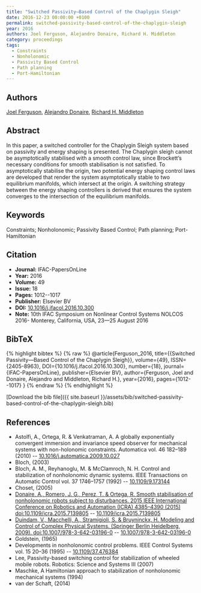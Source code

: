 ```yaml
---
title: "Switched Passivity—Based Control of the Chaplygin Sleigh"
date: 2016-12-23 00:00:00 +0100
permalink: switched-passivity-based-control-of-the-chaplygin-sleigh
year: 2016
authors: Joel Ferguson, Alejandro Donaire, Richard H. Middleton
category: proceedings
tags:
  - Constraints
  - Nonholonomic
  - Passivity Based Control
  - Path planning
  - Port-Hamiltonian
---
```

 
## Authors
[Joel Ferguson](authors/joel-ferguson), [Alejandro Donaire](authors/alejandro-donaire), [Richard H. Middleton](authors/richard-h-middleton)
 
## Abstract
In this paper, a switched controller for the Chaplygin Sleigh system based on passivity and energy shaping is presented. The Chaplygin sleigh cannot be asymptotically stabilised with a smooth control law, since Brockett’s necessary conditions for smooth stabilisation is not satisfied. To asymptotically stabilise the origin, two potential energy shaping control laws are developed that render the system asymptotically stable to two equilibrium manifolds, which intersect at the origin. A switching strategy between the energy shaping controllers is derived that ensures the system converges to the intersection of the equilibrium manifolds.
 
## Keywords
Constraints; Nonholonomic; Passivity Based Control; Path planning; Port-Hamiltonian
 
## Citation
- **Journal:** IFAC-PapersOnLine
- **Year:** 2016
- **Volume:** 49
- **Issue:** 18
- **Pages:** 1012--1017
- **Publisher:** Elsevier BV
- **DOI:** [10.1016/j.ifacol.2016.10.300](https://doi.org/10.1016/j.ifacol.2016.10.300)
- **Note:** 10th IFAC Symposium on Nonlinear Control Systems NOLCOS 2016- Monterey, California, USA, 23—25 August 2016
 
## BibTeX
{% highlight bibtex %}
{% raw %}
@article{Ferguson_2016,
  title={{Switched Passivity—Based Control of the Chaplygin Sleigh}},
  volume={49},
  ISSN={2405-8963},
  DOI={10.1016/j.ifacol.2016.10.300},
  number={18},
  journal={IFAC-PapersOnLine},
  publisher={Elsevier BV},
  author={Ferguson, Joel and Donaire, Alejandro and Middleton, Richard H.},
  year={2016},
  pages={1012--1017}
}
{% endraw %}
{% endhighlight %}
 
[Download the bib file]({{ site.baseurl }}/assets/bib/switched-passivity-based-control-of-the-chaplygin-sleigh.bib)
 
## References
- Astolfi, A., Ortega, R. & Venkatraman, A. A globally exponentially convergent immersion and invariance speed observer for mechanical systems with non-holonomic constraints. Automatica vol. 46 182–189 (2010) -- [10.1016/j.automatica.2009.10.027](https://doi.org/10.1016/j.automatica.2009.10.027)
- Bloch, (2003)
- Bloch, A. M., Reyhanoglu, M. & McClamroch, N. H. Control and stabilization of nonholonomic dynamic systems. IEEE Transactions on Automatic Control vol. 37 1746–1757 (1992) -- [10.1109/9.173144](https://doi.org/10.1109/9.173144)
- Choset, (2005)
- [Donaire, A., Romero, J. G., Perez, T. & Ortega, R. Smooth stabilisation of nonholonomic robots subject to disturbances. 2015 IEEE International Conference on Robotics and Automation (ICRA) 4385–4390 (2015) doi:10.1109/icra.2015.7139805](smooth-stabilisation-of-nonholonomic-robots-subject-to-disturbances) -- [10.1109/icra.2015.7139805](https://doi.org/10.1109/icra.2015.7139805)
- [Duindam, V., Macchelli, A., Stramigioli, S. & Bruyninckx, H. Modeling and Control of Complex Physical Systems. (Springer Berlin Heidelberg, 2009). doi:10.1007/978-3-642-03196-0](modeling-and-control-of-complex-physical-systems) -- [10.1007/978-3-642-03196-0](https://doi.org/10.1007/978-3-642-03196-0)
- Goldstein, (1965)
- Developments in nonholonomic control problems. IEEE Control Systems vol. 15 20–36 (1995) -- [10.1109/37.476384](https://doi.org/10.1109/37.476384)
- Lee, Passivity-based switching control for stabilization of wheeled mobile robots. Robotics: Science and Systems III (2007)
- Maschke, A Hamiltonian approach to stabilization of nonholonomic mechanical systems (1994)
- van der Schaft, (2014)

